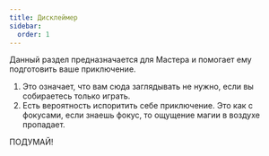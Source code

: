 ```yaml
---
title: Дисклеймер
sidebar:
  order: 1
---
```


Данный раздел предназначается для Мастера и помогает ему подготовить ваше приключение.

1. Это означает, что вам сюда заглядывать не нужно, если вы собираетесь только играть.
2. Есть вероятность испоритить себе приключение. Это как с фокусами, если знаешь
   фокус, то ощущение магии в воздухе пропадает.

ПОДУМАЙ!
